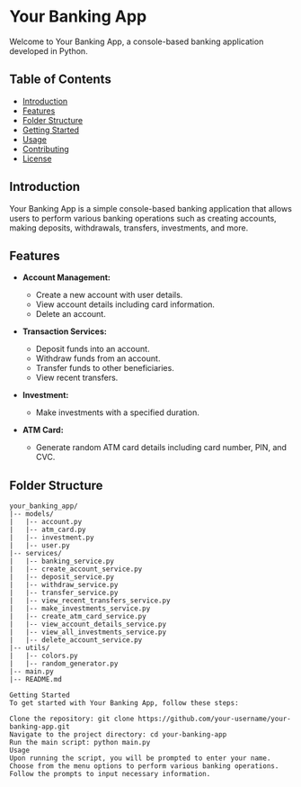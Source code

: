 # Your Banking App

Welcome to Your Banking App, a console-based banking application developed in Python.

## Table of Contents
- [Introduction](#introduction)
- [Features](#features)
- [Folder Structure](#folder-structure)
- [Getting Started](#getting-started)
- [Usage](#usage)
- [Contributing](#contributing)
- [License](#license)

## Introduction

Your Banking App is a simple console-based banking application that allows users to perform various banking operations such as creating accounts, making deposits, withdrawals, transfers, investments, and more.

## Features

- **Account Management:**
  - Create a new account with user details.
  - View account details including card information.
  - Delete an account.

- **Transaction Services:**
  - Deposit funds into an account.
  - Withdraw funds from an account.
  - Transfer funds to other beneficiaries.
  - View recent transfers.

- **Investment:**
  - Make investments with a specified duration.

- **ATM Card:**
  - Generate random ATM card details including card number, PIN, and CVC.

## Folder Structure

```plaintext
your_banking_app/
|-- models/
|   |-- account.py
|   |-- atm_card.py
|   |-- investment.py
|   |-- user.py
|-- services/
|   |-- banking_service.py
|   |-- create_account_service.py
|   |-- deposit_service.py
|   |-- withdraw_service.py
|   |-- transfer_service.py
|   |-- view_recent_transfers_service.py
|   |-- make_investments_service.py
|   |-- create_atm_card_service.py
|   |-- view_account_details_service.py
|   |-- view_all_investments_service.py
|   |-- delete_account_service.py
|-- utils/
|   |-- colors.py
|   |-- random_generator.py
|-- main.py
|-- README.md

Getting Started
To get started with Your Banking App, follow these steps:

Clone the repository: git clone https://github.com/your-username/your-banking-app.git
Navigate to the project directory: cd your-banking-app
Run the main script: python main.py
Usage
Upon running the script, you will be prompted to enter your name.
Choose from the menu options to perform various banking operations.
Follow the prompts to input necessary information.
